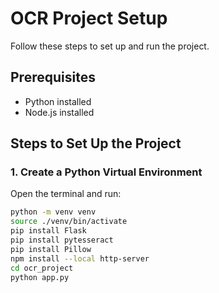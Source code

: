 # OCR Project Setup

Follow these steps to set up and run the project.

## Prerequisites

- Python installed
- Node.js installed

## Steps to Set Up the Project

### 1. Create a Python Virtual Environment
Open the terminal and run:
```sh
python -m venv venv
source ./venv/bin/activate
pip install Flask
pip install pytesseract
pip install Pillow
npm install --local http-server
cd ocr_project
python app.py
